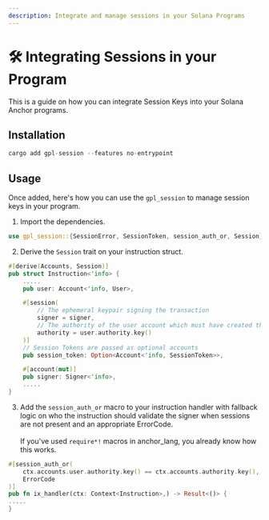 ```yaml
---
description: Integrate and manage sessions in your Solana Programs
---
```


# 🛠 Integrating Sessions in your Program

This is a guide on how you can integrate Session Keys into your Solana Anchor programs.&#x20;

## Installation

```rust
cargo add gpl-session --features no-entrypoint
```

## Usage

Once added, here's how you can use the `gpl_session` to manage session keys in your program.

1. Import the dependencies.

```rust
use gpl_session::{SessionError, SessionToken, session_auth_or, Session};
```

2. Derive the `Session` trait on your instruction struct.

```rust
#[derive(Accounts, Session)]
pub struct Instruction<'info> {
    .....
    pub user: Account<'info, User>,

    #[session(
        // The ephemeral keypair signing the transaction
        signer = signer,
        // The authority of the user account which must have created the session
        authority = user.authority.key()
    )]
    // Session Tokens are passed as optional accounts
    pub session_token: Option<Account<'info, SessionToken>>,

    #[account(mut)]
    pub signer: Signer<'info>,
    .....
}
```

3. Add the `session_auth_or` macro to your instruction handler with fallback logic on who the instruction should validate the signer when sessions are not present and an appropriate ErrorCode.\
   \
   If you've used `require*!` macros in anchor\_lang, you already know how this works.

```rust
#[session_auth_or(
    ctx.accounts.user.authority.key() == ctx.accounts.authority.key(),
    ErrorCode
)]
pub fn ix_handler(ctx: Context<Instruction>,) -> Result<()> {
.....
}
```

